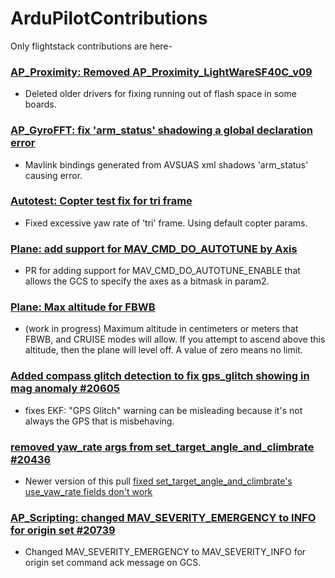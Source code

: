 # ArduPilotContributions
Only flightstack contributions are here-
### [AP_Proximity: Removed AP_Proximity_LightWareSF40C_v09](https://github.com/ArduPilot/ardupilot/pull/19707)
- Deleted older drivers for fixing running out of flash space in some boards.

### [AP_GyroFFT: fix 'arm_status' shadowing a global declaration error](https://github.com/ArduPilot/ardupilot/pull/20075)
- Mavlink bindings generated from AVSUAS xml shadows 'arm_status' causing error.

### [Autotest: Copter test fix for tri frame](https://github.com/ArduPilot/ardupilot/pull/19674)
- Fixed excessive yaw rate of 'tri' frame. Using default copter params.

### [Plane: add support for MAV_CMD_DO_AUTOTUNE by Axis](https://github.com/ArduPilot/ardupilot/pull/19742)
- PR for adding support for  MAV_CMD_DO_AUTOTUNE_ENABLE  that allows the GCS to specify the axes as a bitmask in param2.

### [Plane: Max altitude for FBWB](https://github.com/ArduPilot/ardupilot/pull/19732) 
- (work in progress)
Maximum altitude in centimeters or meters that FBWB, and CRUISE modes will allow. If you attempt to ascend above this altitude, then the plane will level off. A value of zero means no limit.

### [Added compass glitch detection to fix gps_glitch showing in mag anomaly #20605](https://github.com/ArduPilot/ardupilot/pull/20605)
- fixes EKF: "GPS Glitch" warning can be misleading because it's not always the GPS that is misbehaving.

### [removed yaw_rate args from set_target_angle_and_climbrate #20436](https://github.com/ArduPilot/ardupilot/pull/20436)
- Newer version of this pull [fixed set_target_angle_and_climbrate's use_yaw_rate fields don't work](https://github.com/ArduPilot/ardupilot/pull/20435)

### [AP_Scripting: changed MAV_SEVERITY_EMERGENCY to INFO for origin set #20739](https://github.com/ArduPilot/ardupilot/pull/20739)
- Changed MAV_SEVERITY_EMERGENCY to MAV_SEVERITY_INFO for origin set command ack message on GCS.
